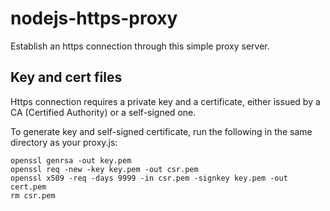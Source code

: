 # nodejs-https-proxy
Establish an https connection through this simple proxy server.

## Key and cert files
Https connection requires a private key and a certificate, either issued by a CA (Certified Authority) or a self-signed one.

To generate key and self-signed certificate, run the following in the same directory as your proxy.js:

```
openssl genrsa -out key.pem
openssl req -new -key key.pem -out csr.pem
openssl x509 -req -days 9999 -in csr.pem -signkey key.pem -out cert.pem
rm csr.pem
```